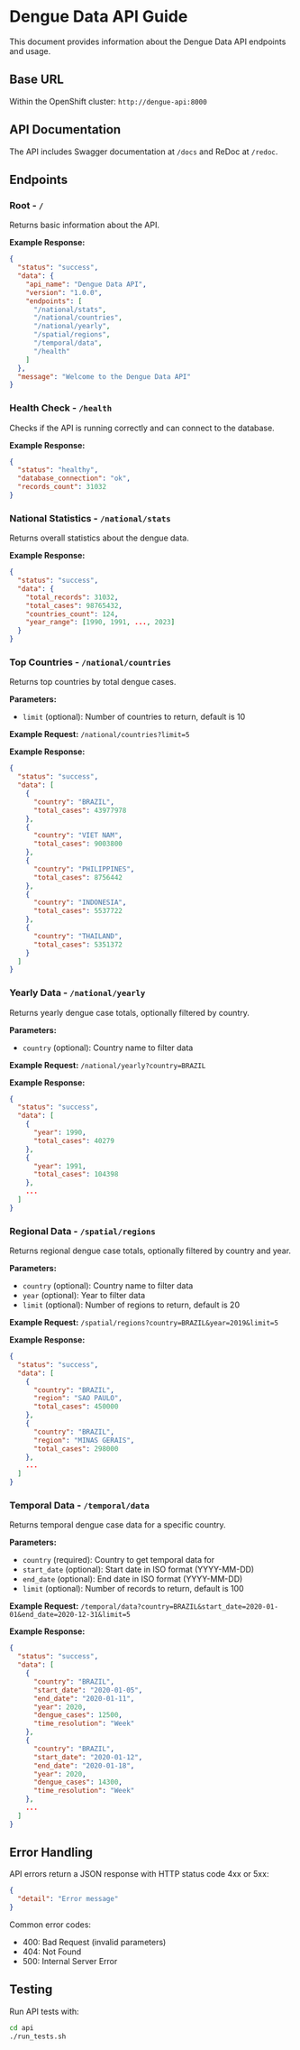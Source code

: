 # Dengue Data API Guide

This document provides information about the Dengue Data API endpoints and usage.

## Base URL

Within the OpenShift cluster: `http://dengue-api:8000`

## API Documentation

The API includes Swagger documentation at `/docs` and ReDoc at `/redoc`.

## Endpoints

### Root - `/`

Returns basic information about the API.

**Example Response:**
```json
{
  "status": "success",
  "data": {
    "api_name": "Dengue Data API",
    "version": "1.0.0",
    "endpoints": [
      "/national/stats",
      "/national/countries",
      "/national/yearly",
      "/spatial/regions",
      "/temporal/data",
      "/health"
    ]
  },
  "message": "Welcome to the Dengue Data API"
}
```

### Health Check - `/health`

Checks if the API is running correctly and can connect to the database.

**Example Response:**
```json
{
  "status": "healthy",
  "database_connection": "ok",
  "records_count": 31032
}
```

### National Statistics - `/national/stats`

Returns overall statistics about the dengue data.

**Example Response:**
```json
{
  "status": "success",
  "data": {
    "total_records": 31032,
    "total_cases": 98765432,
    "countries_count": 124,
    "year_range": [1990, 1991, ..., 2023]
  }
}
```

### Top Countries - `/national/countries`

Returns top countries by total dengue cases.

**Parameters:**
- `limit` (optional): Number of countries to return, default is 10

**Example Request:** `/national/countries?limit=5`

**Example Response:**
```json
{
  "status": "success",
  "data": [
    {
      "country": "BRAZIL",
      "total_cases": 43977978
    },
    {
      "country": "VIET NAM",
      "total_cases": 9003800
    },
    {
      "country": "PHILIPPINES",
      "total_cases": 8756442
    },
    {
      "country": "INDONESIA",
      "total_cases": 5537722
    },
    {
      "country": "THAILAND",
      "total_cases": 5351372
    }
  ]
}
```

### Yearly Data - `/national/yearly`

Returns yearly dengue case totals, optionally filtered by country.

**Parameters:**
- `country` (optional): Country name to filter data

**Example Request:** `/national/yearly?country=BRAZIL`

**Example Response:**
```json
{
  "status": "success",
  "data": [
    {
      "year": 1990,
      "total_cases": 40279
    },
    {
      "year": 1991,
      "total_cases": 104398
    },
    ...
  ]
}
```

### Regional Data - `/spatial/regions`

Returns regional dengue case totals, optionally filtered by country and year.

**Parameters:**
- `country` (optional): Country name to filter data
- `year` (optional): Year to filter data
- `limit` (optional): Number of regions to return, default is 20

**Example Request:** `/spatial/regions?country=BRAZIL&year=2019&limit=5`

**Example Response:**
```json
{
  "status": "success",
  "data": [
    {
      "country": "BRAZIL",
      "region": "SAO PAULO",
      "total_cases": 450000
    },
    {
      "country": "BRAZIL",
      "region": "MINAS GERAIS",
      "total_cases": 298000
    },
    ...
  ]
}
```

### Temporal Data - `/temporal/data`

Returns temporal dengue case data for a specific country.

**Parameters:**
- `country` (required): Country to get temporal data for
- `start_date` (optional): Start date in ISO format (YYYY-MM-DD)
- `end_date` (optional): End date in ISO format (YYYY-MM-DD)
- `limit` (optional): Number of records to return, default is 100

**Example Request:** `/temporal/data?country=BRAZIL&start_date=2020-01-01&end_date=2020-12-31&limit=5`

**Example Response:**
```json
{
  "status": "success",
  "data": [
    {
      "country": "BRAZIL",
      "start_date": "2020-01-05",
      "end_date": "2020-01-11",
      "year": 2020,
      "dengue_cases": 12500,
      "time_resolution": "Week"
    },
    {
      "country": "BRAZIL",
      "start_date": "2020-01-12",
      "end_date": "2020-01-18",
      "year": 2020,
      "dengue_cases": 14300,
      "time_resolution": "Week"
    },
    ...
  ]
}
```

## Error Handling

API errors return a JSON response with HTTP status code 4xx or 5xx:

```json
{
  "detail": "Error message"
}
```

Common error codes:
- 400: Bad Request (invalid parameters)
- 404: Not Found
- 500: Internal Server Error

## Testing

Run API tests with:

```bash
cd api
./run_tests.sh
```